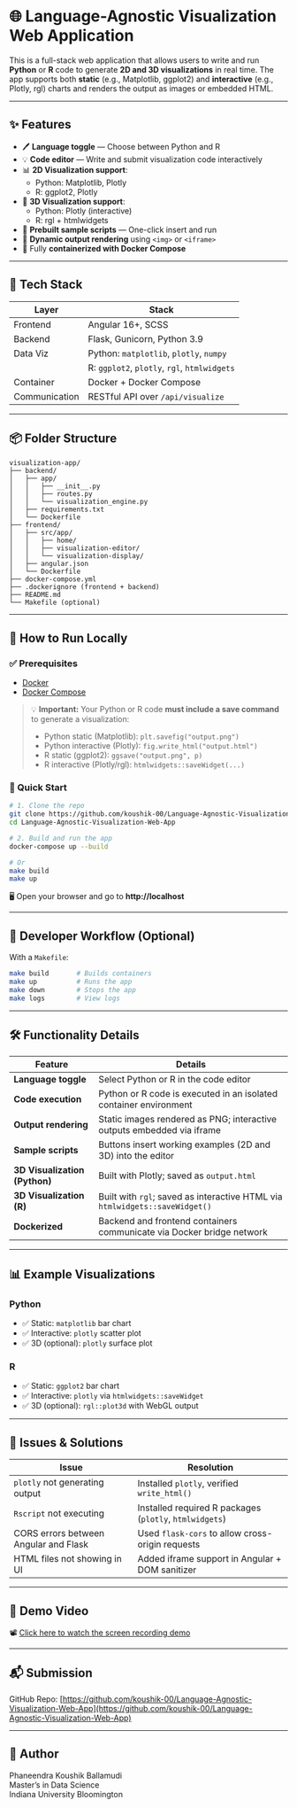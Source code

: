 # 🌐 Language-Agnostic Visualization Web Application

This is a full-stack web application that allows users to write and run **Python** or **R** code to generate **2D and 3D visualizations** in real time. The app supports both **static** (e.g., Matplotlib, ggplot2) and **interactive** (e.g., Plotly, rgl) charts and renders the output as images or embedded HTML.


---

## ✨ Features

- 🖊️ **Language toggle** — Choose between Python and R
- 💡 **Code editor** — Write and submit visualization code interactively
- 📊 **2D Visualization support**:
  - Python: Matplotlib, Plotly
  - R: ggplot2, Plotly
- 🧊 **3D Visualization support**:
  - Python: Plotly (interactive)
  - R: rgl + htmlwidgets
- 📎 **Prebuilt sample scripts** — One-click insert and run
- 🔁 **Dynamic output rendering** using `<img>` or `<iframe>`
- 🐳 Fully **containerized with Docker Compose**

---

## 🧰 Tech Stack

| Layer       | Stack                                             |
|-------------|---------------------------------------------------|
| Frontend    | Angular 16+, SCSS                                 |
| Backend     | Flask, Gunicorn, Python 3.9                       |
| Data Viz    | Python: `matplotlib`, `plotly`, `numpy`           |
|             | R: `ggplot2`, `plotly`, `rgl`, `htmlwidgets`      |
| Container   | Docker + Docker Compose                           |
| Communication | RESTful API over `/api/visualize`              |

---

## 📦 Folder Structure

```
visualization-app/
├── backend/
│   ├── app/
│   │   ├── __init__.py
│   │   ├── routes.py
│   │   └── visualization_engine.py
│   ├── requirements.txt
│   └── Dockerfile
├── frontend/
│   ├── src/app/
│   │   ├── home/
│   │   ├── visualization-editor/
│   │   └── visualization-display/
│   ├── angular.json
│   └── Dockerfile
├── docker-compose.yml
├── .dockerignore (frontend + backend)
├── README.md
└── Makefile (optional)
```

---

## 🚀 How to Run Locally

### ✅ Prerequisites
- [Docker](https://www.docker.com/products/docker-desktop)
- [Docker Compose](https://docs.docker.com/compose/install/)


> 💡 **Important:** Your Python or R code **must include a save command** to generate a visualization:
>
> - Python static (Matplotlib): `plt.savefig("output.png")`
> - Python interactive (Plotly): `fig.write_html("output.html")`
> - R static (ggplot2): `ggsave("output.png", p)`
> - R interactive (Plotly/rgl): `htmlwidgets::saveWidget(...)`

### 🧪 Quick Start

```bash
# 1. Clone the repo
git clone https://github.com/koushik-00/Language-Agnostic-Visualization-Web-App.git
cd Language-Agnostic-Visualization-Web-App

# 2. Build and run the app
docker-compose up --build

# Or
make build
make up
```

🖥 Open your browser and go to **http://localhost**

---

## 🔧 Developer Workflow (Optional)

With a `Makefile`:

```bash
make build       # Builds containers
make up          # Runs the app
make down        # Stops the app
make logs        # View logs
```

---

## 🛠 Functionality Details

| Feature                        | Details                                                                      |
|-------------------------------|------------------------------------------------------------------------------|
| **Language toggle**           | Select Python or R in the code editor                                       |
| **Code execution**            | Python or R code is executed in an isolated container environment           |
| **Output rendering**          | Static images rendered as PNG; interactive outputs embedded via iframe      |
| **Sample scripts**            | Buttons insert working examples (2D and 3D) into the editor                 |
| **3D Visualization (Python)** | Built with Plotly; saved as `output.html`                                   |
| **3D Visualization (R)**      | Built with `rgl`; saved as interactive HTML via `htmlwidgets::saveWidget()` |
| **Dockerized**                | Backend and frontend containers communicate via Docker bridge network       |

---

## 📊 Example Visualizations

### Python
- ✅ Static: `matplotlib` bar chart
- ✅ Interactive: `plotly` scatter plot
- ✅ 3D (optional): `plotly` surface plot

### R
- ✅ Static: `ggplot2` bar chart
- ✅ Interactive: `plotly` via `htmlwidgets::saveWidget`
- ✅ 3D (optional): `rgl::plot3d` with WebGL output

---

## 🧠 Issues & Solutions

| Issue | Resolution |
|-------|------------|
| `plotly` not generating output | Installed `plotly`, verified `write_html()` |
| `Rscript` not executing | Installed required R packages (`plotly`, `htmlwidgets`) |
| CORS errors between Angular and Flask | Used `flask-cors` to allow cross-origin requests |
| HTML files not showing in UI | Added iframe support in Angular + DOM sanitizer |

---

## 🎥 Demo Video

📽 [Click here to watch the screen recording demo](https://your-demo-link-here.com)

---

## 📬 Submission

GitHub Repo: [https://github.com/koushik-00/Language-Agnostic-Visualization-Web-App](https://github.com/koushik-00/Language-Agnostic-Visualization-Web-App)

---

## 🙋 Author

Phaneendra Koushik Ballamudi  
Master’s in Data Science  
Indiana University Bloomington